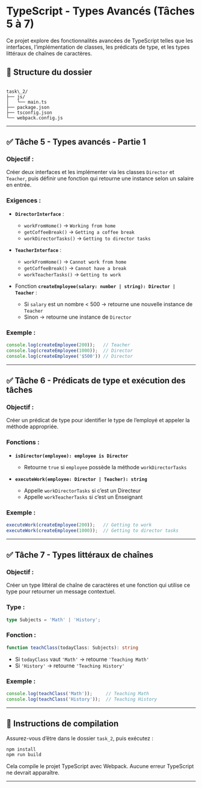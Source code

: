 # TypeScript - Types Avancés (Tâches 5 à 7)

Ce projet explore des fonctionnalités avancées de TypeScript telles que les interfaces, l’implémentation de classes, les prédicats de type, et les types littéraux de chaînes de caractères.

## 📁 Structure du dossier

```

task\_2/
├── js/
│   └── main.ts
├── package.json
├── tsconfig.json
└── webpack.config.js

````

---

## ✅ Tâche 5 - Types avancés - Partie 1

### Objectif :
Créer deux interfaces et les implémenter via les classes `Director` et `Teacher`, puis définir une fonction qui retourne une instance selon un salaire en entrée.

### Exigences :

- **`DirectorInterface`** :
  - `workFromHome()` → `Working from home`
  - `getCoffeeBreak()` → `Getting a coffee break`
  - `workDirectorTasks()` → `Getting to director tasks`

- **`TeacherInterface`** :
  - `workFromHome()` → `Cannot work from home`
  - `getCoffeeBreak()` → `Cannot have a break`
  - `workTeacherTasks()` → `Getting to work`

- Fonction **`createEmployee(salary: number | string): Director | Teacher`** :
  - Si `salary` est un nombre < 500 → retourne une nouvelle instance de `Teacher`
  - Sinon → retourne une instance de `Director`

### Exemple :
```ts
console.log(createEmployee(200));   // Teacher
console.log(createEmployee(1000));  // Director
console.log(createEmployee('$500')) // Director
````

---

## ✅ Tâche 6 - Prédicats de type et exécution des tâches

### Objectif :

Créer un prédicat de type pour identifier le type de l’employé et appeler la méthode appropriée.

### Fonctions :

* **`isDirector(employee): employee is Director`**

  * Retourne `true` si `employee` possède la méthode `workDirectorTasks`

* **`executeWork(employee: Director | Teacher): string`**

  * Appelle `workDirectorTasks` si c’est un Directeur
  * Appelle `workTeacherTasks` si c’est un Enseignant

### Exemple :

```ts
executeWork(createEmployee(200));   // Getting to work
executeWork(createEmployee(1000));  // Getting to director tasks
```

---

## ✅ Tâche 7 - Types littéraux de chaînes

### Objectif :

Créer un type littéral de chaîne de caractères et une fonction qui utilise ce type pour retourner un message contextuel.

### Type :

```ts
type Subjects = 'Math' | 'History';
```

### Fonction :

```ts
function teachClass(todayClass: Subjects): string
```

* Si `todayClass` vaut `'Math'` → retourne `'Teaching Math'`
* Si `'History'` → retourne `'Teaching History'`

### Exemple :

```ts
console.log(teachClass('Math'));     // Teaching Math
console.log(teachClass('History'));  // Teaching History
```

---

## 🚀 Instructions de compilation

Assurez-vous d’être dans le dossier `task_2`, puis exécutez :

```bash
npm install
npm run build
```

Cela compile le projet TypeScript avec Webpack. Aucune erreur TypeScript ne devrait apparaître.

---

